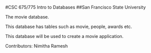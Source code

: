 #CSC 675/775 Intro to Databases
##San Francisco State University

The movie database.

This database has tables such as movie, people, awards etc.

This database will be used to create a movie application.

Contributors:
Nimitha Ramesh



